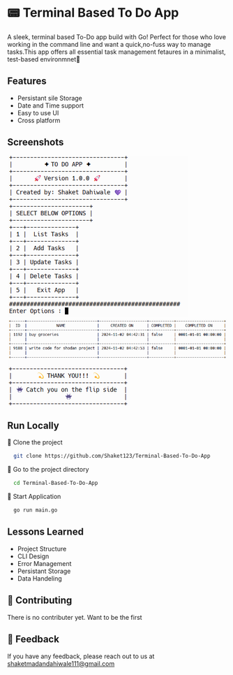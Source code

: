 
# 📟 Terminal Based To Do App

A sleek, terminal based To-Do app build with Go!
Perfect for those who love working in the command line and want a quick,no-fuss way to manage tasks.This app offers all essential task management fetaures in a minimalist, test-based environmnet🤩  


## Features

- Persistant sile Storage
- Date and Time support
- Easy to use UI
- Cross platform


## Screenshots

![App Screenshot](ReadmeImgs/ss1.png)
![App Screenshot](ReadmeImgs/ss2.png)
![App Screenshot](ReadmeImgs/ss3.png)


## Run Locally

🧪 Clone the project

```bash
  git clone https://github.com/Shaket123/Terminal-Based-To-Do-App
```

🔮 Go to the project directory

```bash
  cd Terminal-Based-To-Do-App
```

🤖 Start Application

```bash
  go run main.go
```


## Lessons Learned

- Project Structure
- CLI Design
- Error Management
- Persistant Storage
- Data Handeling


## 🤝 Contributing

There is no contributer yet. Want to be the first


## 🙋 Feedback

If you have any feedback, please reach out to us at shaketmadandahiwale111@gmail.com

